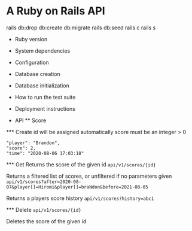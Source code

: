 # A Ruby on Rails API

rails db:drop db:create db:migrate rails db:seed
rails c
rails s

- Ruby version

- System dependencies

- Configuration

- Database creation

- Database initialization

- How to run the test suite

- Deployment instructions

- API
  \*\* Score

\*\*\* Create
id will be assigned automatically
score must be an integer > 0

```
"player": "Brandon",
"score": 2,
"time": "2020-08-06 17:03:18"
```

\*\*\* Get
Returns the score of the given id
`api/v1/scores/{id}`

Returns a filtered list of scores, or unfiltered if no parameters given
`api/v1/scores?after=2020-08-07&player[]=Hiromi&player[]=braNdon&before=2021-08-05`

Returns a players score history
`api/v1/scores?history=abc1`

\*\*\* Delete
`api/v1/scores/{id}`

Deletes the score of the given id
